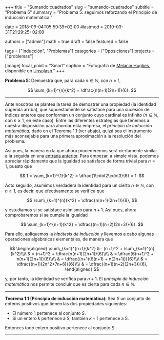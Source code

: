 +++
title = "Sumando cuadrados"
slug  = "sumando-cuadrados"
subtitle = "Problema 5"
summary  = "Problema 5: seguimos reforzando el Principio de inducción matemática."

date     = 2018-09-04T05:59:39+02:00
#lastmod = 2019-03-31T21:29:25+02:00

authors  = ["admin"]
math     = true
draft    = false
featured = false

tags       = ["Inducción", "Problemas"]
categories = ["Oposiciones"]
projects   = ["problemas"]

[image]
  focal_point = "Smart"
  caption     = "Fotografía de [Melanie Hughes](https://unsplash.com/@nutsycoco), disponible en [Unsplash](https://unsplash.com/photos/AY-4rm_WBB4)."
+++

**Problema 5:** Demuestra que, para cada $n\in\mathbb{N}$, con $n\geq 1$, 

$$
\sum_{k=1}^{n}{k^2} = \dfrac{n(n+1)(2n+1)}{6}.
$$

***

Ante nosotros se plantea la tarea de demostrar una propiedad (la identidad sugerida arriba), que supuestamente se satisface para una sucesión de índices enteros que conforman un conjunto cuyo cardinal es infinito ($n\in\mathbb{N}$, con $n\geq 1$, en este caso). Entre las diferentes estrategias que tenemos a nuestra disposición para abordar esta empresa, el *principio de inducción matemática*, dado en el Teorema 1.1 (ver abajo), quizá sea el instrumento más aconsejable para una primera aproximación a la resolución del problema.

Así pues, la manera en la que ahora procederemos será ciertamente similar a la seguida en una [entrada anterior](/2018/07/12/probando-katex-con-un-problema-de-induccion-clasico/). Para empezar, a simple vista, podemos apreciar rápidamente que la igualdad se satisface de forma trivial para $n=1$, puesto que 

$$
1 = \sum_{k=1}^{1}{k^2} = \dfrac{1\cdot2\cdot3}{6} = 1.
$$

Acto seguido, asumimos verdadera la identidad para un cierto $n\in\mathbb{N}$, con $n\geq 1$, es decir, que efectivamente se verifica que 

$$
\sum\_{k=1}^{n}{k^2} = \dfrac{n(n+1)(2n+1)}{6},
$$ 

y estudiamos si se satisface asimismo para $n+1$. Así pues, ahora comprobaremos si se cumple la igualdad 

$$
\sum_{k=1}^{n+1}{k^2} = \dfrac{(n+1)(n+2)(2n+3)}{6}.
$$

Para ello, apliquemos la *hipótesis de inducción* y llevemos a cabo algunas operaciones algebraicas elementales, de manera que

$$
\begin{aligned}
\sum\_{k=1}^{n+1}{k^2} &= (n+1)^2 + \sum_{k=1}^{n}{k^2}\\\\ & = (n+1)^2 + \dfrac{n(n+1)(2n+1)}{6}\\\\ & = \dfrac{6(n+1)^2 + n(n+1)(2n+1)}{6}\\\\ & = \dfrac{(n+1)(6(n+1) + n(2n+1))}{6}\\\\ & = \dfrac{(n+1)(2n^2+7n+6)}{6}\\\\ & = \dfrac{(n+1)(n+2)(2n+3)}{6},
\end{aligned}
$$

y, por tanto, la identidad se verifica para $n+1$. El *principio de inducción matemática* nos permite concluir que es cierta para cada $n\in\mathbb{N}$.

***

**Teorema 1.1 (Principio de inducción matemática)**: Sea $S$ un conjunto de enteros positivos que tienen las dos propiedades siguientes:

- El número 1 pertenece al conjunto $S$.
- Si un entero $k$ pertenece a $S$, también $k+1$ pertenece a S.

Entonces todo entero positivo pertenece al conjunto $S$.

***

